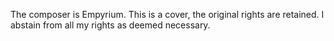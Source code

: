 The composer is Empyrium. This is a cover, the original rights are retained. I abstain from all my rights as deemed necessary.
